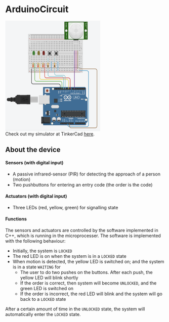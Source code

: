 # ArduinoCircuit
<img src="AccessControlDevice.png"
     alt="Access control device"
     align="center"
     width="300"
     height="350"/>
</br>
Check out my simulator at TinkerCad [here](https://www.tinkercad.com/things/8tGgCndvjeP-hardwaresoftware-co-design-of-an-access-control-device).
     
## About the device
#### Sensors (with digital input)
- A passive infrared-sensor (PIR) for detecting the approach of a person (motion)
- Two pushbuttons for entering an entry code (the order is the code)

#### Actuators (with digital input)
- Three LEDs (red, yellow, green) for signalling state

#### Functions
The sensors and actuators are controlled by the software implemented in C++, which is running in the microprocesser. The software is implemented with the following behaviour:
- Initially, the system is `LOCKED`
- The red LED is on when the system is in a `LOCKED` state
- When motion is detected, the yellow LED is switched on; and the system is in a state `WAITING` for
  * The user to do two pushes on the buttons. After each push, the yellow LED will blink shortly
  * If the order is correct, then system will become `UNLOCKED`, and the green LED is switched on
  * If the order is incorrect, the red LED will blink and the system will go back to a `LOCKED` state

After a certain amount of time in the `UNLOCKED` state, the system will automatically enter the `LOCKED` state.

